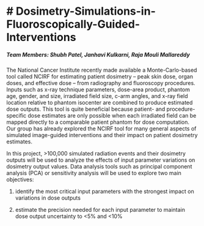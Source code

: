 <h1># Dosimetry-Simulations-in-Fluoroscopically-Guided-Interventions</h1>

<h5>Team Members: Shubh Patel, Janhavi Kulkarni, Raja Mouli Mallareddy</h5>

<p>The National Cancer Institute recently made available a Monte-Carlo-based tool called NCIRF for estimating patient dosimetry – peak skin dose, organ doses, and effective dose – from radiography and fluoroscopy procedures. Inputs such as x-ray technique parameters, dose-area product, phantom age, gender, and size, irradiated field size, c-arm angles, and x-ray field location relative to phantom isocenter are combined to produce estimated dose outputs. This tool is quite beneficial because patient- and procedure-specific dose estimates are only possible when each irradiated field can be mapped directly to a comparable patient phantom for dose computation. Our group has already explored the NCIRF tool for many general aspects of simulated image-guided interventions and their impact on patient dosimetry estimates.

In this project, >100,000 simulated radiation events and their dosimetry outputs will be used to analyze the effects of input parameter variations on dosimetry output values. Data analysis tools such as principal component analysis (PCA) or sensitivity analysis will be used to explore two main objectives: 

1)    identify the most critical input parameters with the strongest impact on variations in dose outputs

2)    estimate the precision needed for each input parameter to maintain dose output uncertainty to <5% and <10%</p>

